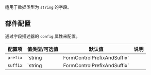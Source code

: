 适用于数据类型为 `string` 的字段。

## 部件配置

通过字段描述器的 `config` 属性来配置。

| 配置项 | 值类型/可选值 | 默认值 | 说明 |
| --- | --- | --- | --- |
| `prefix` | `string | FormControlPrefixAndSuffix` | | 详见 Petals 中 `TextInput` [API](https://petals.fxxk.design/controls/text-input/) 的 `prefix` 属性 |
| `suffix` | `string | FormControlPrefixAndSuffix` | | 详见 Petals 中 `TextInput` [API](https://petals.fxxk.design/controls/text-input/) 的 `suffix` 属性 |
